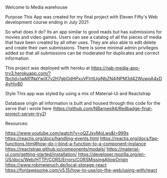 Welcome to Media warehouse

Purpose
This App was created for my final project with Eleven Fifty's Web development course ending in July 2021

So what does it do?
    Its an app similar to good reads but has submissions for movies and video games. Users can see a catalog of all the pieces of media that have been created by all other uses. They are also able to edit delete and create their own submissions. There is some minimal admin privileges added so that all submissions can be moderated for duplicates and correct information

This project was deployed with heroku at https://nab-media-app-try3.herokuapp.com/?fbclid=IwAR1NaYwiX7v2H7gbOdHPxuVFlrtlUgiNbZN4jNPM3d42WuwpA4xD4vHiy80

Style
This app was styled by using a mix of Material-Ui and Reactstrap 

Database origin
    all information is built and housed through this code for the serve that i wrote here (https://github.com/NBarnes94/Redbadge-final-project-server-try2)


Resources:

https://www.youtube.com/watch?v=oQZJxyMoLws&t=999s
https://reactjs.org/docs/handling-events.html
https://reactjs.org/docs/faq-functions.html#how-do-i-bind-a-function-to-a-component-instance
https://reactstrap.github.io/components/modals/
https://material-ui.com/getting-started/installation/
https://developer.mozilla.org/en-US/docs/Web/HTTP/CORS/Errors/CORSMissingAllowOrigin
https://www.robinwieruch.de/local-storage-react
https://fontawesome.com/v5.15/how-to-use/on-the-web/using-with/react